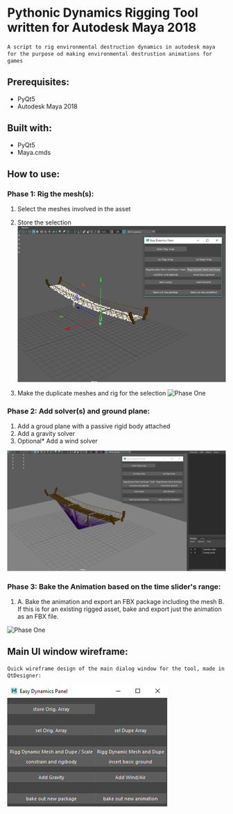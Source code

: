 # Pythonic Dynamics Rigging Tool written for Autodesk Maya 2018

    A script to rig environmental destruction dynamics in autodesk maya for the purpose od making environmental destrustion animations for games

## Prerequisites:

* PyQt5
* Autodesk Maya 2018

## Built with:

* PyQt5
* Maya.cmds

## How to use:

### Phase 1: Rig the mesh(s):
1. Select the meshes involved in the asset
2. Store the selection
![Phase One](docs/easy_dynamics_select_meshes.png)

3. Make the duplicate meshes and rig for the selection 
![Phase One](docs/easy_dynamics_rig_results.png)

### Phase 2: Add solver(s) and ground plane:
1. Add a groud plane with a passive rigid body attached
2. Add a gravity solver
3. Optional* Add a wind solver

![Phase One](docs/easy_dynamics_add_solvers.png)

### Phase 3: Bake the Animation based on the time slider's range:
1. A. Bake the animation and export an FBX package including the mesh
    B. If this is for an existing rigged asset, bake and export just the animation as an FBX file.

![Phase One](docs/easy_dynamics_final_results.png)


## Main UI window wireframe:

    Quick wireframe design of the main dialog window for the tool, made in QtDesigner:

![UI Wireframe](docs/easy_dynamics_ui.png)
